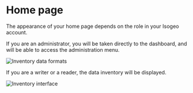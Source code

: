 # Home page

The appearance of your home page depends on the role in your Isogeo account.

If you are an administrator, you will be taken directly to the dashboard, and will be able to access the administration menu.

![Inventory data formats](/images/tdb_formats.png "Home page for administrators")

If you are a writer or a reader, the data inventory will be displayed.

![Inventory interface](/images/inv_global.png "Home page for writers/readers ")
